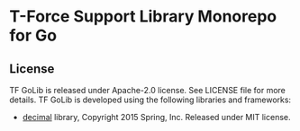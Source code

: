 # T-Force Support Library Monorepo for Go

## License

TF GoLib is released under Apache-2.0 license. See LICENSE file for more details. TF GoLib is developed using the following libraries and frameworks:

- [decimal](https://github.com/shopspring/decimal) library, Copyright 2015 Spring, Inc. Released under MIT license.
